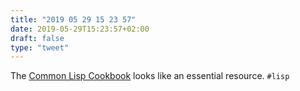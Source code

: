 ```yaml
---
title: "2019 05 29 15 23 57"
date: 2019-05-29T15:23:57+02:00
draft: false
type: "tweet"
---
```

The [Common Lisp Cookbook](https://lispcookbook.github.io/cl-cookbook/) looks like an essential resource. `#lisp`
